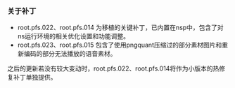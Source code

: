 ### 关于补丁

- root.pfs.022、root.pfs.014 为移植的关键补丁，已内置在nsp中，包含了对ns运行环境的相关优化设置和功能调整。
- root.pfs.023、root.pfs.015 包含了使用pngquant压缩过的部分素材图片和重新编码的部分无法播放的语音素材。

之后的更新若没有较大变动时，root.pfs.022、root.pfs.014将作为小版本的热修复补丁单独提供。